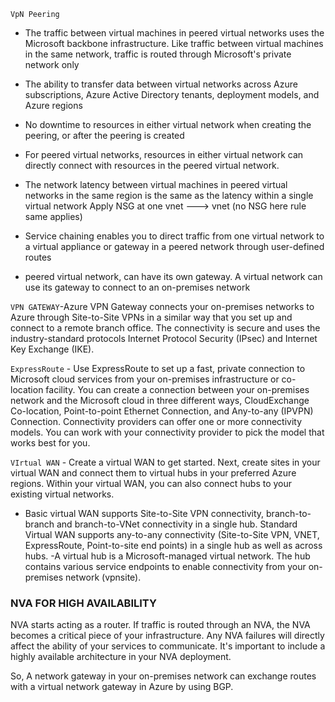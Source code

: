 `VpN Peering`
- The traffic between virtual machines in peered virtual networks uses the Microsoft backbone infrastructure. Like traffic between virtual machines in the same network, traffic is routed through Microsoft's private network only

- The ability to transfer data between virtual networks across Azure subscriptions, Azure Active Directory tenants, deployment models, and Azure regions
- No downtime to resources in either virtual network when creating the peering, or after the peering is created
- For peered virtual networks, resources in either virtual network can directly connect with resources in the peered virtual network.

- The network latency between virtual machines in peered virtual networks in the same region is the same as the latency within a single virtual network
Apply NSG at one vnet ---> vnet (no NSG here rule same applies)


- Service chaining enables you to direct traffic from one virtual network to a virtual appliance or gateway in a peered network through user-defined routes

- peered virtual network, can have its own gateway. A virtual network can use its gateway to connect to an on-premises network

`VPN GATEWAY`-Azure VPN Gateway connects your on-premises networks to Azure through Site-to-Site VPNs in a similar way that you set up and connect to a remote branch office. The connectivity is secure and uses the industry-standard protocols Internet Protocol Security (IPsec) and Internet Key Exchange (IKE).

`ExpressRoute` - Use ExpressRoute to set up a fast, private connection to Microsoft cloud services from your on-premises infrastructure or co-location facility. You can create a connection between your on-premises network and the Microsoft cloud in three different ways, CloudExchange Co-location, Point-to-point Ethernet Connection, and Any-to-any (IPVPN) Connection. Connectivity providers can offer one or more connectivity models. You can work with your connectivity provider to pick the model that works best for you.

`VIrtual WAN` - Create a virtual WAN to get started. Next, create sites in your virtual WAN and connect them to virtual hubs in your preferred Azure regions. Within your virtual WAN, you can also connect hubs to your existing virtual networks.

- Basic virtual WAN supports Site-to-Site VPN connectivity, branch-to-branch and branch-to-VNet connectivity in a single hub.
Standard Virtual WAN supports any-to-any connectivity (Site-to-Site VPN, VNET, ExpressRoute, Point-to-site end points) in a single hub as well as across hubs.
-A virtual hub is a Microsoft-managed virtual network. The hub contains various service endpoints to enable connectivity from your on-premises network (vpnsite). 

### NVA FOR HIGH AVAILABILITY

NVA starts acting as a router. If traffic is routed through an NVA, the NVA becomes a critical piece of your infrastructure. Any NVA failures will directly affect the ability of your services to communicate. It's important to include a highly available architecture in your NVA deployment.

So, A network gateway in your on-premises network can exchange routes with a virtual network gateway in Azure by using BGP.
